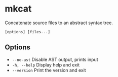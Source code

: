 # mkcat

Concatenate source files to an abstract syntax tree.

```synopsis
[options] [files...]
```

## Options

* `--no-ast` Disable AST output, prints input
* `-h, --help` Display help and exit
* `--version` Print the version and exit

